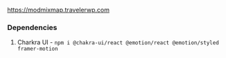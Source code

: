 https://modmixmap.travelerwp.com

### Dependencies
1. Charkra UI - ``npm i @chakra-ui/react @emotion/react @emotion/styled framer-motion``